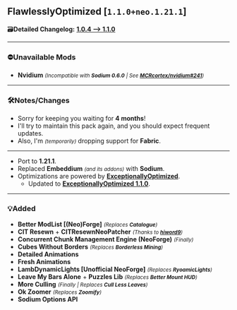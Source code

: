 ## FlawlesslyOptimized [`1.1.0+neo.1.21.1`]

🗃️**Detailed Changelog:** [**1.0.4 --> 1.1.0**](https://github.com/UltimatChamp/FlawlesslyOptimized/compare/1.0.4...1.1.0)

<hr>

### ⛔Unavailable Mods

- **Nvidium** _<small>(Incompatible with **Sodium 0.6.0** | See [**MCRcortex/nvidium#241**](https://github.com/MCRcortex/nvidium/issues/241))</small>_

<hr>

### 🛠️Notes/Changes

- Sorry for keeping you waiting for **4 months**!
- I'll try to maintain this pack again, and you should expect frequent updates.
- Also, I'm _<small>(temporarily)</small>_ dropping support for **Fabric**.

<hr>

- Port to **1.21.1**.
- Replaced **Embeddium** _<small>(and its addons)</small>_ with **Sodium**.
- Optimizations are powered by [**ExceptionallyOptimized**](https://modrinth.com/modpack/exceptionallyoptimized).
  - Updated to [**ExceptionallyOptimized 1.1.0**](https://modrinth.com/modpack/exceptionallyoptimized/version/1.1.0+neo.1.21.1).

<hr>

### 💡Added

- **Better ModList [(Neo)Forge]** _<small>(Replaces **Catalogue**)</small>_
- **CIT Resewn** + **CITResewnNeoPatcher** _<small>(Thanks to [**hiword9**](https://modrinth.com/user/HiWord9))</small>_
- **Concurrent Chunk Management Engine (NeoForge)** _<small>(Finally)</small>_
- **Cubes Without Borders** _<small>(Replaces **Borderless Mining**)</small>_
- **Detailed Animations**
- **Fresh Animations**
- **LambDynamicLights [Unofficial NeoForge]** _<small>(Replaces **RyoamicLights**)</small>_
- **Leave My Bars Alone** + **Puzzles Lib** _<small>(Replaces **Better Mount HUD**)</small>_
- **More Culling** _<small>(Finally | Replaces **Cull Less Leaves**)</small>_
- **Ok Zoomer** _<small>(Replaces **Zoomify**)</small>_
- **Sodium Options API**
